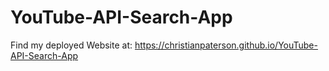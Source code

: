 # YouTube-API-Search-App

Find my deployed Website at: https://christianpaterson.github.io/YouTube-API-Search-App
